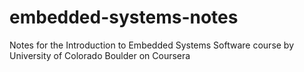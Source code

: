 # embedded-systems-notes
Notes for the Introduction to Embedded Systems Software course by University of Colorado Boulder on Coursera
